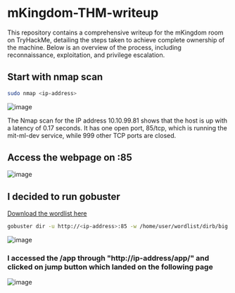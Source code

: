 # mKingdom-THM-writeup
This repository contains a comprehensive writeup for the mKingdom room on TryHackMe, detailing the steps taken to achieve complete ownership of the machine. Below is an overview of the process, including reconnaissance, exploitation, and privilege escalation.

## Start with nmap scan 

```bash
sudo nmap <ip-address>
```

![image](https://github.com/user-attachments/assets/4a0e9e63-3c9a-4e79-8823-51a22a9fe50b)

The Nmap scan for the IP address 10.10.99.81 shows that the host is up with a latency of 0.17 seconds. It has one open port, 85/tcp, which is running the mit-ml-dev service, while 999 other TCP ports are closed.

## Access the webpage on <ip-address>:85

![image](https://github.com/user-attachments/assets/76b1b795-ba4f-43ff-94ad-cec3ca077fab)

## I decided to run gobuster

[Download the wordlist here](https://github.com/digination/dirbuster-ng/blob/master/wordlists/big.txt)

```bash
gobuster dir -u http://<ip-address>:85 -w /home/user/wordlist/dirb/big.txt -x php,html,aspx,jsp
```
![image](https://github.com/user-attachments/assets/27a45576-b71c-41db-8b0a-0e15e5ac6d05)

### I accessed the /app through "http://ip-address/app/" and clicked on jump button which landed on the following page

![image](https://github.com/user-attachments/assets/b5415832-7751-4436-ab28-3a73169f1b62)




